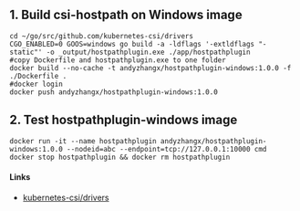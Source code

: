 ## 1. Build csi-hostpath on Windows image

```
cd ~/go/src/github.com/kubernetes-csi/drivers
CGO_ENABLED=0 GOOS=windows go build -a -ldflags '-extldflags "-static"' -o _output/hostpathplugin.exe ./app/hostpathplugin
#copy Dockerfile and hostpathplugin.exe to one folder
docker build --no-cache -t andyzhangx/hostpathplugin-windows:1.0.0 -f ./Dockerfile .
#docker login
docker push andyzhangx/hostpathplugin-windows:1.0.0
```

## 2. Test hostpathplugin-windows image
```
docker run -it --name hostpathplugin andyzhangx/hostpathplugin-windows:1.0.0 --nodeid=abc --endpoint=tcp://127.0.0.1:10000 cmd
docker stop hostpathplugin && docker rm hostpathplugin
```

#### Links
 - [kubernetes-csi/drivers](https://github.com/kubernetes-csi/drivers)
